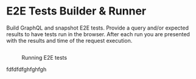 # E2E Tests Builder & Runner

Build GraphQL and snapshot E2E tests. Provide a query and/or expected results to have tests run in the browser. After each run you are presented with the results and time of the request execution.

<figure><img src="../../.gitbook/assets/tests prod.gif" alt=""><figcaption><p>Running E2E tests</p></figcaption></figure>
fdfdfdfghfghfgh